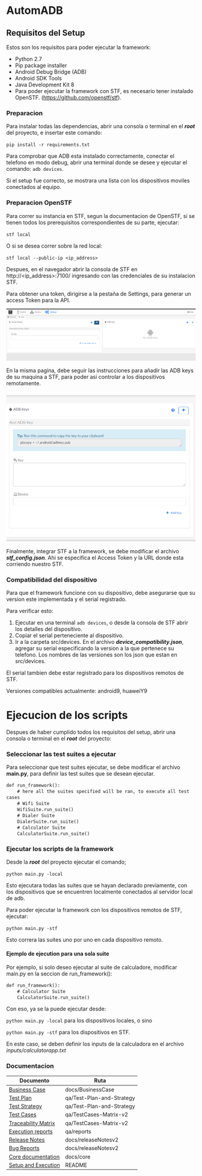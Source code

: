 # AutomADB



## Requisitos del Setup

Estos son los requisitos para poder ejecutar la framework:

  * Python 2.7
  * Pip package installer
  * Android Debug Bridge (ADB)
  * Android SDK Tools
  * Java Development Kit 8
  * Para poder ejecutar la framework con STF, es necesario tener instalado OpenSTF. (https://github.com/openstf/stf).

### Preparacion

Para instalar todas las dependencias, abrir una consola o terminal en el ***root***
del proyecto, e insertar este comando:

`pip install -r requirements.txt`

Para comprobar que ADB esta instalado correctamente, conectar el telefono en modo debug,  abrir una terminal donde
 se desee y ejecutar el comando: `adb devices`.

Si el setup fue correcto, se mostrara una lista con los dispositivos moviles
conectados al equipo.

### Preparacion OpenSTF

Para correr su instancia en STF, segun la documentacion de OpenSTF, si se tienen todos los prerequisitos correspondientes de su parte, ejecutar:

`stf local`

O si se desea correr sobre la red local:

`stf local --public-ip <ip_address>`

Despues, en el navegador abrir la consola de STF en http://<ip_address>:7100/ ingresando con las credenciales de su instalacion STF.

Para obtener una token, dirigirse a la pestaña de Settings, para generar un access Token para la API.

![Alt text](docs/STF-1.png?raw=true "STFToken")

En la misma pagina, debe seguir las instrucciones para añadir las ADB keys de su maquina a STF, para poder asi controlar a los
dispositivos remotamente.

![Alt text](docs/STF-2.png?raw=true "STFKeys")

Finalmente, integrar STF a la framework, se debe modificar el archivo ***stf_config.json***. Ahi se especifica el Access Token y la URL donde esta corriendo nuestro STF.

### Compatibilidad del dispositivo

Para que el framework funcione con su dispositivo, debe asegurarse que su version este implementada y el serial registrado.

Para verificar esto:
 
 1. Ejecutar en una terminal ``adb devices``, o desde la consola de STF abrir los detalles del dispositivo.
 2. Copiar el serial perteneciente al dispositivo.
 3. Ir a la carpeta src/devices. En el archivo ***device_compatibility.json***, agregar su serial especificando 
    la version a la que pertenece su telefono. Los nombres de las versiones son los json que estan en src/devices.
 
 El serial tambien debe estar registrado para los dispositivos remotos de STF.
 
 Versiones compatibles actualmente: android9, huaweiY9



# Ejecucion de los scripts

Despues de haber cumplido todos los requisitos del setup, abrir una consola o terminal en el ***root*** del proyecto:

### Seleccionar las test suites a ejecutar

Para seleccionar que test suites ejecutar, se debe modificar el archivo **main.py**, para definir las test suites que se desean ejecutar.

```
def run_framework():
    # here all the suites specified will be ran, to execute all test cases
    # Wifi Suite
    WifiSuite.run_suite()
    # Dialer Suite
    DialerSuite.run_suite()
    # Calculator Suite
    CalculatorSuite.run_suite()

```


### Ejecutar los scripts de la framework

Desde la ***root*** del proyecto ejecutar el comando;

`python main.py -local`

Esto ejecutara todas las suites que se hayan declarado previamente, con los dispositivos que se encuentren localmente conectados
al servidor local de adb.

Para poder ejecutar la framework con los dispositivos remotos de STF, ejecutar:

`python main.py -stf`

Esto correra las suites uno por uno en cada dispositivo remoto.


#### Ejemplo de ejecution para una sola suite

Por ejemplo, si solo deseo ejecutar al suite de calculadore, modificar main.py en la seccion de run_framework():

```
def run_framework():
    # Calculator Suite
    CalculatorSuite.run_suite()

```

Con eso, ya se la puede ejecutar desde:

`python main.py -local` para los dispositivos locales, o sino

`python main.py -stf` para los dispositivos en STF.

En este caso, se deben definir los inputs de la calculadora en el archivo *inputs/calculatorapp.txt*

### Documentacion

|   Documento	|   Ruta	|
|---	|---	|
|  [Business Case](docs/BusinessCase.docx) 	|   docs/BusinessCase	|
|   [Test Plan](qa/Test-Plan-and-Strategy.docx)	|   qa/Test-Plan-and-Strategy	|
|   [Test Strategy](qa/Test-Plan-and-Strategy.docx)	|   qa/Test-Plan-and-Strategy	|
|   [Test Cases](qa/TestCases-Matrix-v2.xlsx)	|   qa/TestCases-Matrix-v2	|
|   [Traceability Matrix](qa/TestCases-Matrix-v2.xlsx)	|   qa/TestCases-Matrix-v2 |
|   [Execution reports](qa/reports)	|   qa/reports	|
|   [Release Notes](docs/releaseNotesv2.docx)	|   docs/releaseNotesv2	|
|   [Bug Reports](docs/releaseNotesv2.docx)	|   docs/releaseNotesv2	|
|   [Core documentation](docs/core.docx)	|   docs/core	|
|   [Setup and Execution](README.md)	|   README	|
